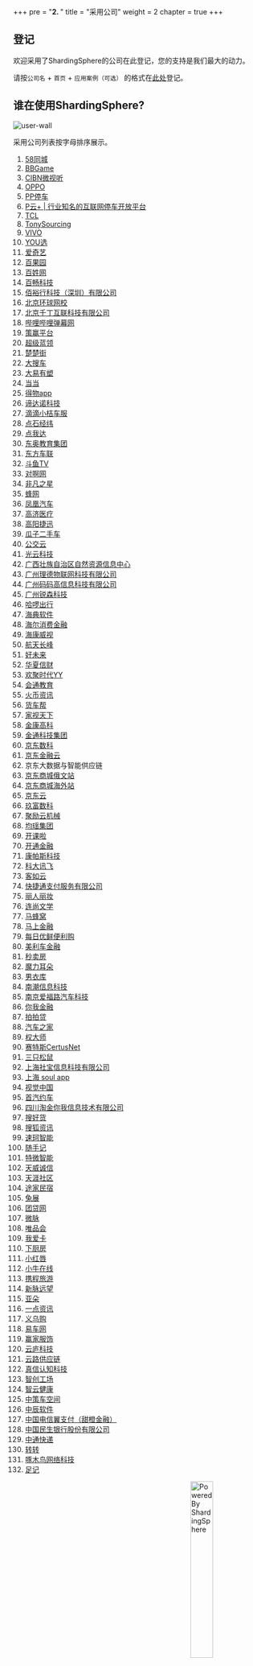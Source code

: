 +++
pre = "<b>2. </b>"
title = "采用公司"
weight = 2
chapter = true
+++

## 登记

欢迎采用了ShardingSphere的公司在此登记，您的支持是我们最大的动力。

请按`公司名` + `首页` + `应用案例（可选）` 的格式在[此处](https://github.com/sharding-sphere/sharding-sphere/issues/234)登记。

## 谁在使用ShardingSphere?

<img src="https://shardingsphere.apache.org/community/image/users/user-wall.png" alt="user-wall" rel="nofollow" />

采用公司列表按字母排序展示。

1. <a href="https://bj.58.com/" rel="nofollow">58同城</a> 
1. <a href="https://www.bbgameonline.com/" rel="nofollow">BBGame</a>
1. <a href="http://www.cibnvst.com/" rel="nofollow">CIBN微视听</a>
1. <a href="https://www.oppo.com/" rel="nofollow">OPPO</a>
1. <a href="https://660pp.com/" rel="nofollow">PP停车</a>
1. <a href="https://4pyun.com/" rel="nofollow">P云+ | 行业知名的互联网停车开放平台</a>
1. <a href="https://www.tcl.com/" rel="nofollow">TCL</a>
1. <a href="https://TonySourcing.com/" rel="nofollow">TonySourcing</a>
1. <a href="https://www.vivo.com/" rel="nofollow">VIVO</a>
1. <a href="https://www.youx.mobi/" rel="nofollow">YOU选</a>
1. <a href="https://www.iqiyi.com/" rel="nofollow">爱奇艺</a>
1. <a href="http://www.pagoda.com.cn/" rel="nofollow">百果园</a>
1. <a href="https://www.baixing.com/" rel="nofollow">百姓网</a>
1. <a href="http://www.sdbaichang.com/" rel="nofollow">百畅科技</a>
1. <a href="https://innoways.com/" rel="nofollow">佰裕行科技（深圳）有限公司</a>
1. <a href="http://www.hqwx.com/" rel="nofollow">北京环球网校</a>
1. <a href="http://caas.com.cn/" rel="nofollow">北京千丁互联科技有限公司</a>
1. <a href="https://www.bilibili.com/" rel="nofollow">哔哩哔哩弹幕网</a>
1. <a href="https://www.cypfintech.com/" rel="nofollow">策赢平台</a>
1. <a href="https://www.chaojilanling.cn/" rel="nofollow">超级蓝领</a>
1. <a href="https://www.chuchujie.com/" rel="nofollow">楚楚街</a>
1. <a href="https://www.souche.com/" rel="nofollow">大搜车</a>
1. <a href="https://www.dayi35.com/" rel="nofollow">大易有塑</a>
1. <a href="http://www.dangdang.com/" rel="nofollow">当当</a>
1. <a href="https://poizon.com/" rel="nofollow">得物app</a>
1. <a href="http://www.didano.com/" rel="nofollow">谛达诺科技</a>
1. <a href="https://www.didiglobal.com/" rel="nofollow">滴滴小桔车服</a>
1. <a href="https://www.okayzhihui.com/" rel="nofollow">点石经纬</a>
1. <a href="https://www.dianwoda.com/" rel="nofollow">点我达</a>
1. <a href="http://edu.dongao.com/" rel="nofollow">东奥教育集团</a>
1. <a href="http://www.dongfang789.com/" rel="nofollow">东方车联</a>
1. <a href="https://www.douyu.com/" rel="nofollow">斗鱼TV</a>
1. <a href="https://www.duia.com/" rel="nofollow">对啊网</a>
1. <a href="http://www.ffzxnet.com/" rel="nofollow">非凡之星</a>
1. <a href="https://www.newbeescm.com/" rel="nofollow">蜂网</a>
1. <a href="https://auto.ifeng.com/" rel="nofollow">凤凰汽车</a>
1. <a href="http://www.gaojihealth.com/" rel="nofollow">高济医疗</a>
1. <a href="http://www.19pay.com.cn/" rel="nofollow">高阳捷迅</a>
1. <a href="https://www.guazi.com/" rel="nofollow">瓜子二手车</a>
1. <a href="http://www.dtchuxing.com/" rel="nofollow">公交云</a>
1. <a href="https://www.raycloud.com/" rel="nofollow">光云科技</a>
1. <a href="http://dnr.gxzf.gov.cn/" rel="nofollow">广西壮族自治区自然资源信息中心</a>
1. <a href="http://www.iotlead.com/" rel="nofollow">广州理德物联网科技有限公司</a>
1. <a href="http://www.mamagao.cn/" rel="nofollow">广州码码高信息科技有限公司</a>
1. <a href="https://www.elelive.net/" rel="nofollow">广州锐森科技</a>
1. <a href="https://www.helloglobal.com/" rel="nofollow">哈啰出行</a>
1. <a href="http://www.hydee.cn/" rel="nofollow">海典软件</a>
1. <a href="https://www.haiercash.com/" rel="nofollow">海尔消费金融</a>
1. <a href="https://www.hikvision.com/" rel="nofollow">海康威视</a>
1. <a href="http://www.ascf.com.cn/" rel="nofollow">航天长峰</a>
1. <a href="http://www.100tal.com/" rel="nofollow">好未来</a>
1. <a href="https://www.huaxiafinance.com/" rel="nofollow">华夏信财</a>
1. <a href="https://www.yy.com/" rel="nofollow">欢聚时代YY</a>
1. <a href="https://willclass.com/" rel="nofollow">会通教育</a>
1. <a href="https://www.huobiinfo.com/" rel="nofollow">火币资讯</a>
1. <a href="http://www.huochebang.com/" rel="nofollow">货车帮</a>
1. <a href="http://www.hiveview.com/" rel="nofollow">家视天下</a>
1. <a href="http://www.kingcome.cn/" rel="nofollow">金康高科</a>
1. <a href="http://www.jtkjbike.com/" rel="nofollow">金通科技集团</a>
1. <a href="https://www.jddglobal.com/" rel="nofollow">京东数科</a>
1. <a href="https://www.jdfcloud.com/" rel="nofollow">京东金融云</a>
1. 京东大数据与智能供应链
1. <a href="https://www.jd.ru/" rel="nofollow">京东商城俄文站</a>
1. <a href="https://www.joybuy.com/" rel="nofollow">京东商城海外站</a>
1. <a href="https://www.jdcloud.com/cn/" rel="nofollow">京东云</a>
1. <a href="https://www.9fgroup.com/" rel="nofollow">玖富数科</a>
1. <a href="https://www.cloudm.com/" rel="nofollow">聚励云机械</a>
1. <a href="http://www.juneyao.com/" rel="nofollow">均瑶集团</a>
1. <a href="https://www.kaike.la/" rel="nofollow">开课啦</a>
1. <a href="https://www.ktjr.com/" rel="nofollow">开通金融</a>
1. <a href="http://www.compasshz.com/" rel="nofollow">康帕斯科技</a>
1. <a href="https://www.iflytek.com/" rel="nofollow">科大讯飞</a>
1. <a href="https://www.keruyun.com/" rel="nofollow">客如云</a>
1. <a href="https://www.kjtpay.com/" rel="nofollow">快捷通支付服务有限公司</a>
1. <a href="https://www.lrlz.com/" rel="nofollow">丽人丽妆</a>
1. <a href="http://read.zhulang.com/" rel="nofollow">连尚文学</a>
1. <a href="https://www.mafengwo.cn/" rel="nofollow">马蜂窝</a>
1. <a href="https://www.msxf.com/" rel="nofollow">马上金融</a>
1. <a href="https://www.missfresh.cn/" rel="nofollow">每日优鲜便利购</a>
1. <a href="https://www.mljr.com/" rel="nofollow">美利车金融</a>
1. <a href="https://www.miaomaifang.com/" rel="nofollow">秒卖房</a>
1. <a href="https://magicears.com.cn/" rel="nofollow">魔力耳朵</a>
1. <a href="https://www.nanyiku.com/" rel="nofollow">男衣库</a>
1. <a href="https://ruff.io/" rel="nofollow">南潮信息科技</a>
1. <a href="http://www.f6car.com/" rel="nofollow">南京爱福路汽车科技</a>
1. <a href="https://www.niiwoo.com/" rel="nofollow">你我金融</a>
1. <a href="https://www.ppdai.com/" rel="nofollow">拍拍贷</a>
1. <a href="https://www.autohome.com.cn/" rel="nofollow">汽车之家</a>
1. <a href="https://www.quandashi.com/" rel="nofollow">权大师</a>
1. <a href="http://www.certusnet.com.cn/" rel="nofollow">赛特斯CertusNet</a>
1. <a href="http://www.3songshu.com/" rel="nofollow">三只松鼠</a>
1. <a href="https://www.shebaotong.com/" rel="nofollow">上海社宝信息科技有限公司</a>
1. <a href="https://www.soulapp.cn/" rel="nofollow">上海 soul app</a>
1. <a href="https://500px.me/" rel="nofollow">视觉中国</a>
1. <a href="https://www.01zhuanche.com/" rel="nofollow">首汽约车</a>
1. <a href="http://www.itaojin.cn/" rel="nofollow">四川淘金你我信息技术有限公司</a>
1. <a href="https://www.912688.com/" rel="nofollow">搜好货</a>
1. <a href="https://ss.sohu.com/" rel="nofollow">搜狐资讯</a>
1. <a href="https://www.supersoco.com/" rel="nofollow">速珂智能</a>
1. <a href="https://www.sui.com/" rel="nofollow">随手记</a>
1. <a href="https://www.trawe.cn/" rel="nofollow">特微智能</a>
1. <a href="https://www.itrus.com.cn/" rel="nofollow">天威诚信</a>
1. <a href="https://www.tianya.cn/" rel="nofollow">天涯社区</a>
1. <a href="https://www.tujia.com/" rel="nofollow">途家民宿</a>
1. <a href="https://www.rabbitpre.com/" rel="nofollow">兔展</a>
1. <a href="https://www.tuandai.com/" rel="nofollow">团贷网</a>
1. <a href="https://www.myweimai.com/" rel="nofollow">微脉</a>
1. <a href="https://www.vip.com/" rel="nofollow">唯品会</a>
1. <a href="https://www.51credit.com/" rel="nofollow">我爱卡</a>
1. <a href="https://www.xiachufang.com/" rel="nofollow">下厨房</a>
1. <a href="https://www.xiaohongchun.com/" rel="nofollow">小红唇</a>
1. <a href="https://www.xiaoniu88.com/" rel="nofollow">小牛在线</a>
1. <a href="https://www.ctrip.com/" rel="nofollow">携程旅游</a>
1. <a href="http://www.cyberplus.com.cn/" rel="nofollow">新脉远望</a>
1. <a href="http://www.yaduo.com/" rel="nofollow">亚朵</a>
1. <a href="https://www.yidianzixun.com/" rel="nofollow">一点资讯</a>
1. <a href="https://www.yiwugou.com/" rel="nofollow">义乌购</a>
1. <a href="https://www.yiche.com/" rel="nofollow">易车网</a>
1. <a href="http://www.eeka.cn/" rel="nofollow">赢家服饰</a>
1. <a href="http://www.cloudansys.com/" rel="nofollow">云庐科技</a>
1. <a href="http://www.yl-scm.com/" rel="nofollow">云路供应链</a>
1. <a href="http://www.zhenxinsafe.com/" rel="nofollow">真信认知科技</a>
1. <a href="http://www.izxcs.com/" rel="nofollow">智创工场</a>
1. <a href="https://www.zyhealth.com/" rel="nofollow">智云健康</a>
1. <a href="http://www.zcckj.com/" rel="nofollow">中策车空间</a>
1. <a href="http://jszcrj.com/" rel="nofollow">中辰软件</a>
1. <a href="https://www.bestpay.com.cn/" rel="nofollow">中国电信翼支付（甜橙金融）</a>
1. <a href="http://www.cmbc.com.cn/" rel="nofollow">中国民生银行股份有限公司</a>
1. <a href="https://www.zto.com/" rel="nofollow">中通快递</a>
1. <a href="https://www.zhuanzhuan.com/" rel="nofollow">转转</a>
1. <a href="https://www.zmn.cn/" rel="nofollow">啄木鸟网络科技</a>
1. <a href="https://www.fotoplace.cc/" rel="nofollow">足记</a>

<img src="http://apache.org/foundation/press/kit/poweredBy/pb-shardingsphere.png" width = "30%" height = "30%" align="right" alt="Powered By ShardingSphere" />
